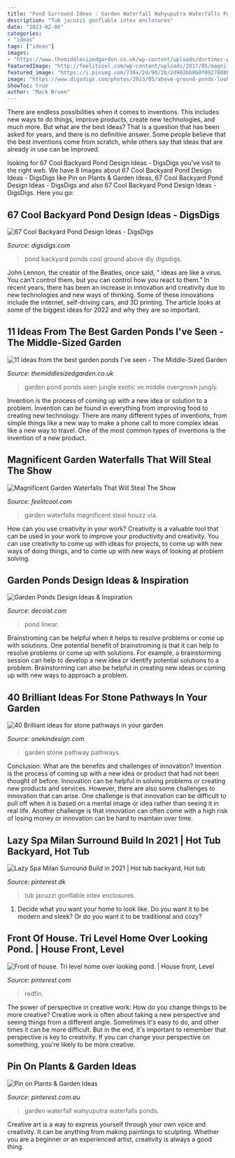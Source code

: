 ```yaml
---
title: "Pond Surround Ideas : Garden Waterfall Wahyuputra Waterfalls Ponds"
description: "Tub jacuzzi gonflable intex enclosures"
date: "2023-02-06"
categories:
- "ideas"
tags: ["ideas"]
images:
- "https://www.themiddlesizedgarden.co.uk/wp-content/uploads/dortimer-pond-exotic-seats-1-600x450.jpg"
featuredImage: "http://feelitcool.com/wp-content/uploads/2017/05/magnificent-garden-waterfalls4.jpg"
featured_image: "https://i.pinimg.com/736x/2d/90/2b/2d902bb8b0f09278088f26286e1f0745.jpg"
image: "https://www.digsdigs.com/photos/2013/05/above-ground-ponds-look-great-too.jpg"
ShowToc: true
author: "Mack Bruen"
---
```



There are endless possibilities when it comes to inventions. This includes new ways to do things, improve products, create new technologies, and much more. But what are the best ideas? That is a question that has been asked for years, and there is no definitive answer. Some people believe that the best inventions come from scratch, while others say that ideas that are already in use can be improved.

	

		
looking for 67 Cool Backyard Pond Design Ideas - DigsDigs you've visit to the right web. We have 8 Images about 67 Cool Backyard Pond Design Ideas - DigsDigs like Pin on Plants &amp; Garden Ideas, 67 Cool Backyard Pond Design Ideas - DigsDigs and also 67 Cool Backyard Pond Design Ideas - DigsDigs. Here you go:
		
    
## 67 Cool Backyard Pond Design Ideas - DigsDigs

<img loading=lazy src="https://www.digsdigs.com/photos/2013/05/above-ground-ponds-look-great-too.jpg" onerror="this.onerror=null;this.src='https://tse4.mm.bing.net/th?id=OIP.TUj5eNOj3i7BR_ViiduCgwHaJ4&amp;pid=15.1';" alt="67 Cool Backyard Pond Design Ideas - DigsDigs">

_Source: digsdigs.com_

>pond backyard ponds cool ground above diy digsdigs. 

	

John Lennon, the creator of the Beatles, once said, " ideas are like a virus. You can't control them, but you can control how you react to them." In recent years, there has been an increase in innovation and creativity due to new technologies and new ways of thinking. Some of these innovations include the internet, self-driving cars, and 3D printing. The article looks at some of the biggest ideas for 2022 and why they are so important.

    
## 11 Ideas From The Best Garden Ponds I&#039;ve Seen - The Middle-Sized Garden

<img loading=lazy src="https://www.themiddlesizedgarden.co.uk/wp-content/uploads/dortimer-pond-exotic-seats-1-600x450.jpg" onerror="this.onerror=null;this.src='https://tse2.mm.bing.net/th?id=OIP.5Fid20dUbVnIVBJOh3IEEAHaFj&amp;pid=15.1';" alt="11 ideas from the best garden ponds I&#039;ve seen - The Middle-Sized Garden">

_Source: themiddlesizedgarden.co.uk_

>garden pond ponds seen jungle exotic ve middle overgrown jungly. 

	

Invention is the process of coming up with a new idea or solution to a problem. Invention can be found in everything from improving food to creating new technology. There are many different types of inventions, from simple things like a new way to make a phone call to more complex ideas like a new way to travel. One of the most common types of inventions is the invention of a new product.

    
## Magnificent Garden Waterfalls That Will Steal The Show

<img loading=lazy src="http://feelitcool.com/wp-content/uploads/2017/05/magnificent-garden-waterfalls4.jpg" onerror="this.onerror=null;this.src='https://tse3.mm.bing.net/th?id=OIP.L11_I7LC2VjykuuahaLV0AHaJs&amp;pid=15.1';" alt="Magnificent Garden Waterfalls That Will Steal The Show">

_Source: feelitcool.com_

>garden waterfalls magnificent steal houzz via. 

	

How can you use creativity in your work?
Creativity is a valuable tool that can be used in your work to improve your productivity and creativity. You can use creativity to come up with ideas for projects, to come up with new ways of doing things, and to come up with new ways of looking at problem solving.

    
## Garden Ponds Design Ideas &amp; Inspiration

<img loading=lazy src="https://cdn.decoist.com/wp-content/uploads/2013/06/Modern-linear-garden-pond.jpg" onerror="this.onerror=null;this.src='https://tse1.mm.bing.net/th?id=OIP.kXLJ0zhEXVF_zUwxBHvGEAHaFh&amp;pid=15.1';" alt="Garden Ponds Design Ideas &amp; Inspiration">

_Source: decoist.com_

>pond linear. 

	

Brainstroming can be helpful when it helps to resolve problems or come up with solutions.
One potential benefit of brainstroming is that it can help to resolve problems or come up with solutions. For example, a brainstorming session can help to develop a new idea or identify potential solutions to a problem. Brainstorming can also be helpful in creating new ideas or coming up with new ways to approach a problem.

    
## 40 Brilliant Ideas For Stone Pathways In Your Garden

<img loading=lazy src="https://cdn.onekindesign.com/wp-content/uploads/2016/04/Garden-Stone-Pathway-Ideas-15-1-Kindesign.jpg" onerror="this.onerror=null;this.src='https://tse4.mm.bing.net/th?id=OIP.dAtuLYZTq1amgmB3QVyBLgHaLL&amp;pid=15.1';" alt="40 Brilliant ideas for stone pathways in your garden">

_Source: onekindesign.com_

>garden stone pathway pathways. 

	

Conclusion: What are the benefits and challenges of innovation?
Invention is the process of coming up with a new idea or product that had not been thought of before. Innovation can be helpful in solving problems or creating new products and services. However, there are also some challenges to innovation that can arise. One challenge is that innovation can be difficult to pull off when it is based on a mental image or idea rather than seeing it in real life. Another challenge is that innovation can often come with a high risk of losing money or innovation can be hard to maintain over time.

    
## Lazy Spa Milan Surround Build In 2021 | Hot Tub Backyard, Hot Tub

<img loading=lazy src="https://i.pinimg.com/736x/2d/90/2b/2d902bb8b0f09278088f26286e1f0745.jpg" onerror="this.onerror=null;this.src='https://tse2.mm.bing.net/th?id=OIP.H_4MDytvJu9ml6KltxOJFAHaFj&amp;pid=15.1';" alt="Lazy Spa Milan Surround Build in 2021 | Hot tub backyard, Hot tub">

_Source: pinterest.dk_

>tub jacuzzi gonflable intex enclosures. 

	

1. Decide what you want your home to look like. Do you want it to be modern and sleek? Or do you want it to be traditional and cozy?

    
## Front Of House. Tri Level Home Over Looking Pond. | House Front, Level

<img loading=lazy src="https://i.pinimg.com/originals/ee/04/f2/ee04f284ec8feb3e69e1bfb4c02a37f4.jpg" onerror="this.onerror=null;this.src='https://tse2.mm.bing.net/th?id=OIP.zmNX1ksRWUsEwVUjpYSG2wHaE8&amp;pid=15.1';" alt="Front of house. Tri level home over looking pond. | House front, Level">

_Source: pinterest.com_

>redfin. 

	

The power of perspective in creative work: How do you change things to be more creative?
Creative work is often about taking a new perspective and seeing things from a different angle. Sometimes it's easy to do, and other times it can be more difficult. But in the end, it's important to remember that perspective is key to creativity. If you can change your perspective on something, you're likely to be more creative.

    
## Pin On Plants &amp; Garden Ideas

<img loading=lazy src="https://i.pinimg.com/originals/a6/aa/19/a6aa19ee9e8a91b0d8ffb29f768fed1b.jpg" onerror="this.onerror=null;this.src='https://tse4.mm.bing.net/th?id=OIP.AYfWYPqmjuiuRo6MC7nX5AHaK2&amp;pid=15.1';" alt="Pin on Plants &amp; Garden Ideas">

_Source: pinterest.com.au_

>garden waterfall wahyuputra waterfalls ponds. 

	

Creative art is a way to express yourself through your own voice and creativity. It can be anything from making paintings to sculpting. Whether you are a beginner or an experienced artist, creativity is always a good thing.

